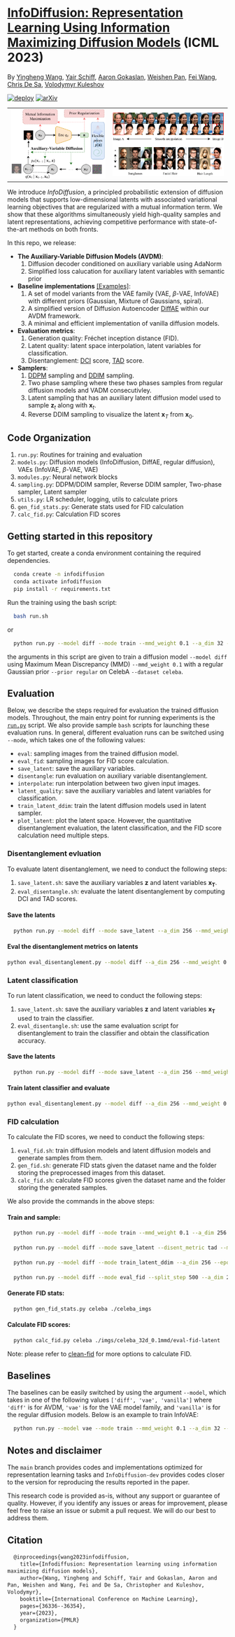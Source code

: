 # [InfoDiffusion: Representation Learning Using Information Maximizing Diffusion Models](https://arxiv.org/abs/2306.08757) (ICML 2023)
By [Yingheng Wang](https://isjakewong.github.io/), [Yair Schiff](https://yair-schiff.github.io), [Aaron Gokaslan](https://skylion007.github.io), [Weishen Pan](https://vivo.weill.cornell.edu/display/cwid-wep4001),
[Fei Wang](https://wcm-wanglab.github.io/), [Chris De Sa](https://www.cs.cornell.edu/~cdesa/), [Volodymyr Kuleshov](https://www.cs.cornell.edu/~kuleshov/)

[![deploy](https://img.shields.io/badge/Blog%20%20-8A2BE2)](https://isjakewong.github.io/infodiffusion-page/)
[![arXiv](https://img.shields.io/badge/arXiv-2406.07524-red.svg)](https://arxiv.org/abs/2306.08757)

<table>
  <tr>
    <td align="center">
      <img src="flowchart.drawio-1.png" width="99%">
    </td>
    <td align="center">
      <img src="graphicalabstract.drawio_v2-1.png" width="99%">
    </td>
  </tr>
</table>

We introduce *InfoDiffusion*, a principled probabilistic extension of diffusion models that supports low-dimensional latents with associated variational learning objectives that are regularized with a mutual information term. We show that these algorithms simultaneously yield high-quality samples and latent representations, achieving competitive performance with state-of-the-art methods on both fronts.


In this repo, we release:
* **The Auxiliary-Variable Diffusion Models (AVDM)**:
  1. Diffusion decoder conditioned on auxiliary variable using AdaNorm
  2. Simplified loss calucation for auxiliary latent variables with semantic prior
* **Baseline implementations** [[Examples]](#baselines):
  1. A set of model variants from the VAE family (VAE, $\beta$-VAE, InfoVAE) with different priors (Gaussian, Mixture of Gaussians, spiral).
  2. A simplified version of Diffusion Autoencoder [DiffAE](https://arxiv.org/abs/2111.15640) within our AVDM framework.
  3. A minimal and efficient implementation of vanilla diffusion models.
* **Evaluation metrics**:
  1. Generation quality: Fréchet inception distance (FID).
  2. Latent quality: latent space interpolation, latent variables for classification.
  3. Disentanglement: [DCI](https://openreview.net/forum?id=By-7dz-AZ) score, [TAD](https://link.springer.com/chapter/10.1007/978-3-031-19812-0_3) score.
* **Samplers**:
  1. [DDPM](https://proceedings.neurips.cc/paper/2020/hash/4c5bcfec8584af0d967f1ab10179ca4b-Abstract.html) sampling and [DDIM](https://arxiv.org/abs/2010.02502) sampling.
  2. Two phase sampling where these two phases samples from regular diffusion models and VADM consecutivley.
  3. Latent sampling that has an auxiliary latent diffusion model used to sample $\mathbf{z}_t$ along with $\mathbf{x}_t$.
  4. Reverse DDIM sampling to visualize the latent $\mathbf{x}_T$ from $\mathbf{x}_0$.

<a name="code-organization"></a>
## Code Organization
1. ```run.py```: Routines for training and evaluation
2. ```models.py```: Diffusion models (InfoDiffusion, DiffAE, regular diffusion), VAEs (InfoVAE, $\beta$-VAE, VAE)
3. ```modules.py```: Neural network blocks
4. ```sampling.py```: DDPM/DDIM sampler, Reverse DDIM sampler, Two-phase sampler, Latent sampler
5. ```utils.py```: LR scheduler, logging, utils to calculate priors
7. ```gen_fid_stats.py```: Generate stats used for FID calculation
8. ```calc_fid.py```: Calculation FID scores


<a name="getting_started"></a>

## Getting started in this repository

To get started, create a conda environment containing the required dependencies.

```bash
  conda create -n infodiffusion
  conda activate infodiffusion
  pip install -r requirements.txt
```

Run the training using the bash script:
```bash
  bash run.sh
```
or
```bash
  python run.py --model diff --mode train --mmd_weight 0.1 --a_dim 32 --epochs 50 --dataset celeba --batch_size 32 --save_epochs 5 --deterministic --prior regular --r_seed 64 
```
the arguments in this script are given to train a diffusion model `--model diff` using Maximum Mean Discrepancy (MMD) `--mmd_weight 0.1` with a regular Gaussian prior `--prior regular` on CelebA `--dataset celeba`.


## Evaluation

Below, we describe the steps required for evaluation the trained diffusion models.
Throughout, the main entry point for running experiments is the [`run.py`](./run.py) script.
We also provide sample `bash` scripts for launching these evaluation runs.
In general, different evaluation runs can be switched using `--mode`, which takes one of the following values:
* `eval`: sampling images from the trained diffusion model.
* `eval_fid`: sampling images for FID score calculation.
* `save_latent`: save the auxiliary variables.
* `disentangle`: run evaluation on auxiliary variable disentanglement.
* `interpolate`: run interpolation between two given input images.
* `latent_quality`: save the auxiliary variables and latent variables for classification.
* `train_latent_ddim`: train the latent diffusion models used in latent sampler.
* `plot_latent`: plot the latent space.
However, the quantitative disentanglement evaluation, the latent classification, and the FID score calculation need multiple steps.

### Disentanglement evluation 
To evaluate latent disentanglement, we need to conduct the following steps:
1. ```save_latent.sh```: save the auxiliary variables $\mathbf{z}$ and latent variables $\mathbf{x_T}$.
2. ```eval_disentangle.sh```: evaluate the latent disentanglement by computing DCI and TAD scores.

#### Save the latents
```bash
  python run.py --model diff --mode save_latent --a_dim 256 --mmd_weight 0.1 --epochs 50 --dataset celeba --sampling_number 16 --deterministic --prior regular --r_seed 64
```

#### Eval the disentanglement metrics on latents
```bash
python eval_disentanglement.py --model diff --a_dim 256 --mmd_weight 0.1 --epochs 50 --dataset celeba --sampling_number 16 --deterministic --prior regular --r_seed 64
```

### Latent classification
To run latent classification, we need to conduct the following steps:
1. ```save_latent.sh```: save the auxiliary variables $\mathbf{z}$ and latent variables $\mathbf{x_T}$ used to train the classifier.
2. ```eval_disentangle.sh```: use the same evaluation script for disentanglement to train the classifier and obtain the classification accuracy.

#### Save the latents
```bash
  python run.py --model diff --mode save_latent --a_dim 256 --mmd_weight 0.1 --epochs 50 --dataset celeba --sampling_number 16 --deterministic --prior regular --r_seed 64
```

#### Train latent classifier and evaluate
```bash
python eval_disentanglement.py --model diff --a_dim 256 --mmd_weight 0.1 --epochs 50 --dataset celeba --sampling_number 16 --deterministic --prior regular --r_seed 64
```

### FID calculation
<a name="FID-calc"></a>
To calculate the FID scores, we need to conduct the following steps:
1. ```eval_fid.sh```: train diffusion models and latent diffusion models and generate samples from them.
2. ```gen_fid.sh```: generate FID stats given the dataset name and the folder storing the preprocessed images from this dataset.
3. ```calc_fid.sh```: calculate FID scores given the dataset name and the folder storing the generated samples.

We also provide the commands in the above steps:
#### Train and sample:
```bash
  python run.py --model diff --mode train --mmd_weight 0.1 --a_dim 256 --epochs 50 --dataset celeba --batch_size 32 --save_epochs 5 --deterministic --prior regular --r_seed 64 

  python run.py --model diff --mode save_latent --disent_metric tad --mmd_weight 0.1 --a_dim 256 --epochs 50 --dataset celeba --deterministic --prior regular --r_seed 64

  python run.py --model diff --mode train_latent_ddim --a_dim 256 --epochs 50 --mmd_weight 0.1 --dataset celeba --deterministic --save_epoch 10 --prior regular --r_seed 64

  python run.py --model diff --mode eval_fid --split_step 500 --a_dim 256 --batch_size 256 --mmd_weight 0.1 --sampling_number 10000 --epochs 50 --dataset celeba --is_latent --prior regular --r_seed 64
```

#### Generate FID stats:
```bash
  python gen_fid_stats.py celeba ./celeba_imgs
```

#### Calculate FID scores:
```bash
  python calc_fid.py celeba ./imgs/celeba_32d_0.1mmd/eval-fid-latent
```

Note: please refer to [clean-fid](https://github.com/GaParmar/clean-fid) for more options to calculate FID.

## Baselines
<a name="baselines"></a>

The baselines can be easily switched by using the argument `--model`, which takes in one of the following values `['diff', 'vae', 'vanilla']` where `'diff'` is for AVDM, `'vae'` is for the VAE model family, and `'vanilla'` is for the regular diffusion models. Below is an example to train InfoVAE:
```bash
  python run.py --model vae --mode train --mmd_weight 0.1 --a_dim 32 --epochs 50 --dataset celeba --batch_size 32 --save_epochs 5 --prior regular --r_seed 64 
```

## Notes and disclaimer
The ```main``` branch provides codes and implementations optimized for representation learning tasks and ```InfoDiffusion-dev``` provides codes closer to the version for reproducing the results reported in the paper.

This research code is provided as-is, without any support or guarantee of quality. However, if you identify any issues or areas for improvement, please feel free to raise an issue or submit a pull request. We will do our best to address them.

## Citation
```
  @inproceedings{wang2023infodiffusion,
    title={Infodiffusion: Representation learning using information maximizing diffusion models},
    author={Wang, Yingheng and Schiff, Yair and Gokaslan, Aaron and Pan, Weishen and Wang, Fei and De Sa, Christopher and Kuleshov, Volodymyr},
    booktitle={International Conference on Machine Learning},
    pages={36336--36354},
    year={2023},
    organization={PMLR}
  }
```

